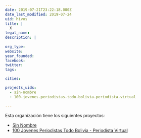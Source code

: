 ```yaml
---
date: 2019-07-21T23:22:18.000Z
date_last_modified: 2019-07-24
uid: hivos
title: |
  X
legal_name: 
description: |
  
org_type: 
website: 
year_founded: 
facebook: 
twitter: 
tags:

cities: 

projects_uids:
  - sin-nombre
  - 100-jovenes-periodistas-todo-bolivia-periodista-virtual

---
```


Esta organización tiene los siguientes proyectos:

- [Sin Nombre](/proyectos/sin-nombre)
- [100 Jovenes Periodistas Todo Bolivia - Periodista Virtual](/proyectos/100-jovenes-periodistas-todo-bolivia-periodista-virtual)
